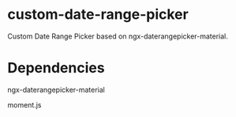 # custom-date-range-picker

Custom Date Range Picker based on ngx-daterangepicker-material.

# Dependencies

ngx-daterangepicker-material


moment.js
